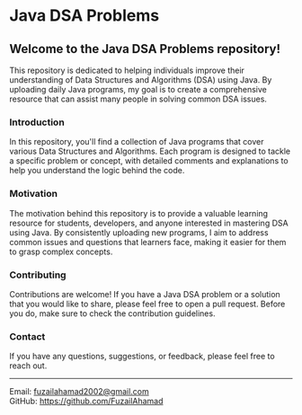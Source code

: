 <h1>Java DSA Problems</h1>

<h2>Welcome to the Java DSA Problems repository!</h2>

This repository is dedicated to helping individuals improve their understanding of Data Structures and Algorithms (DSA) using Java. By uploading daily Java programs, my goal is to create a comprehensive resource that can assist many people in solving common DSA issues.

<h3>Introduction</h3>
In this repository, you'll find a collection of Java programs that cover various Data Structures and Algorithms. Each program is designed to tackle a specific problem or concept, with detailed comments and explanations to help you understand the logic behind the code.

<h3>Motivation</h3>
The motivation behind this repository is to provide a valuable learning resource for students, developers, and anyone interested in mastering DSA using Java. By consistently uploading new programs, I aim to address common issues and questions that learners face, making it easier for them to grasp complex concepts.

<h3>Contributing</h3>
Contributions are welcome! If you have a Java DSA problem or a solution that you would like to share, please feel free to open a pull request. Before you do, make sure to check the contribution guidelines.

<h3>Contact</h3>
If you have any questions, suggestions, or feedback, please feel free to reach out.
<hr>

Email: fuzailahamad2002@gmail.com
<br>
GitHub: https://github.com/FuzailAhamad

